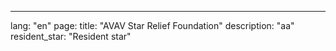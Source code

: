 ---
lang: "en"
page:
  title: "AVAV Star Relief Foundation"
  description: "aa"
  resident_star: "Resident star"